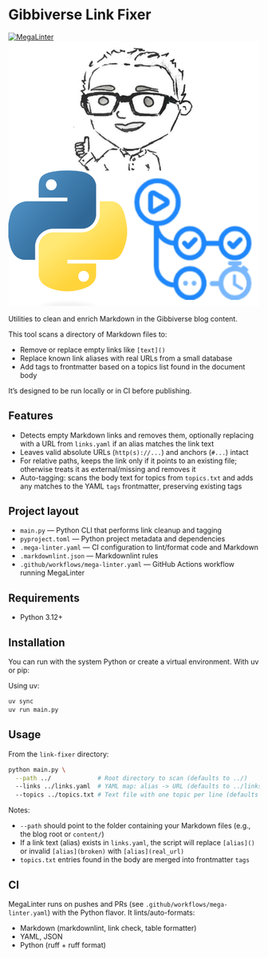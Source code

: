 # Gibbiverse Link Fixer

[![MegaLinter](https://github.com/ScottGibb/Gibbiverse-Link-Fixer/actions/workflows/mega-linter.yaml/badge.svg)](https://github.com/ScottGibb/Gibbiverse-Link-Fixer/actions/workflows/mega-linter.yaml)
![Languages and Tools](./docs/Languages%20and%20Tools.drawio.svg)

Utilities to clean and enrich Markdown in the Gibbiverse blog content.

This tool scans a directory of Markdown files to:

- Remove or replace empty links like `[text]()`
- Replace known link aliases with real URLs from a small database
- Add tags to frontmatter based on a topics list found in the document body

It’s designed to be run locally or in CI before publishing.

## Features

- Detects empty Markdown links and removes them, optionally replacing with a URL from `links.yaml` if an alias matches the link text
- Leaves valid absolute URLs (`http(s)://...`) and anchors (`#...`) intact
- For relative paths, keeps the link only if it points to an existing file; otherwise treats it as external/missing and removes it
- Auto-tagging: scans the body text for topics from `topics.txt` and adds any matches to the YAML `tags` frontmatter, preserving existing tags

## Project layout

- `main.py` — Python CLI that performs link cleanup and tagging
- `pyproject.toml` — Python project metadata and dependencies
- `.mega-linter.yaml` — CI configuration to lint/format code and Markdown
- `.markdownlint.json` — Markdownlint rules
- `.github/workflows/mega-linter.yaml` — GitHub Actions workflow running MegaLinter

## Requirements

- Python 3.12+

## Installation

You can run with the system Python or create a virtual environment. With uv or pip:

Using uv:

```bash
uv sync
uv run main.py
```

## Usage

From the `link-fixer` directory:

```bash
python main.py \
  --path ../             # Root directory to scan (defaults to ../)
  --links ../links.yaml  # YAML map: alias -> URL (defaults to ../links.yaml)
  --topics ../topics.txt # Text file with one topic per line (defaults to ../topics.txt)
```

Notes:

- `--path` should point to the folder containing your Markdown files (e.g., the blog root or `content/`)
- If a link text (alias) exists in `links.yaml`, the script will replace `[alias]()` or invalid `[alias](broken)` with `[alias](real_url)`
- `topics.txt` entries found in the body are merged into frontmatter `tags`

## CI

MegaLinter runs on pushes and PRs (see `.github/workflows/mega-linter.yaml`) with the Python flavor. It lints/auto-formats:

- Markdown (markdownlint, link check, table formatter)
- YAML, JSON
- Python (ruff + ruff format)
